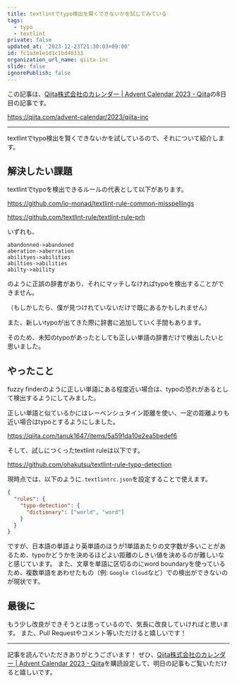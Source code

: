 ```yaml
---
title: textlintでtypo検出を賢くできないかを試してみている
tags:
  - typo
  - textlint
private: false
updated_at: '2023-12-23T21:30:03+09:00'
id: fc1a3e1e1d1c1bd40333
organization_url_name: qiita-inc
slide: false
ignorePublish: false
---
```


この記事は、[Qiita株式会社のカレンダー | Advent Calendar 2023 - Qiita](https://qiita.com/advent-calendar/2023/qiita-inc)の8日目の記事です。

https://qiita.com/advent-calendar/2023/qiita-inc

---

textlintでtypo検出を賢くできないかを試しているので、それについて紹介します。

## 解決したい課題

textlintでtypoを検出できるルールの代表として以下があります。

https://github.com/io-monad/textlint-rule-common-misspellings

https://github.com/textlint-rule/textlint-rule-prh

いずれも、

```
abandonned->abandoned
aberation->aberration
abilityes->abilities
abilties->abilities
abilty->ability
```

のように正誤の辞書があり、それにマッチしなければtypoを検出することができません。

（もしかしたら、僕が見つけれていないだけで既にあるかもしれません）

また、新しいtypoが出てきた際に辞書に追加していく手間もあります。

そのため、未知のtypoがあったとしても正しい単語の辞書だけで検出したいと思いました。

## やったこと

fuzzy finderのように正しい単語にある程度近い場合は、typoの恐れがあるとして検出するようにしてみました。

正しい単語と似ているかにはレーベンシュタイン距離を使い、一定の距離よりも近い場合はtypoとするようにしました。

https://qiita.com/tanuk1647/items/5a591da10e2ea5bedef6

そして、試しにつくったtextlint ruleは以下です。

https://github.com/ohakutsu/textlint-rule-typo-detection

現時点では、以下のように`.textlintrc.json`を設定することで使えます。

```json
{
  "rules": {
    "typo-detection": {
      "dictionary": ["world", "word"]
    }
  }
}
```

ですが、日本語の単語より英単語のほうが1単語あたりの文字数が多いことがあるため、typoかどうかを決めるほどよい距離のしきい値を決めるのが難しいなと感じています。
また、文章を単語に区切るのにword boundaryを使っているため、複数単語をあわせたもの（例: `Google Cloud`など）での検出ができないのが現状です。

## 最後に

もう少し改良ができそうとは思っているので、気長に改良していければと思います。
また、Pull Requestやコメント等いただけると嬉しいです！

---

記事を読んでいただきありがとうございます！
ぜひ、[Qiita株式会社のカレンダー | Advent Calendar 2023 - Qiita](https://qiita.com/advent-calendar/2023/qiita-inc)を購読設定して、明日の記事もご覧いただけると嬉しいです。
